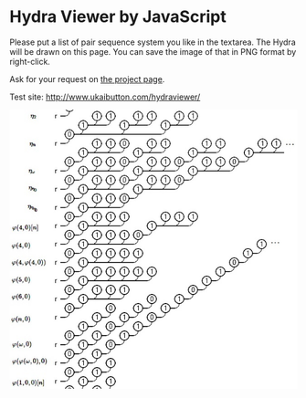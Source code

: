 # Hydra Viewer by JavaScript

Please put a list of pair sequence system you like in the textarea. The Hydra will be drawn on this page. You can save the image of that in PNG format by right-click.

Ask for your request on <a href="https://github.com/koteitan/hydraviewer/projects/1">the project page</a>.

Test site: http://www.ukaibutton.com/hydraviewer/

![screen shot](/ss.jpg)
